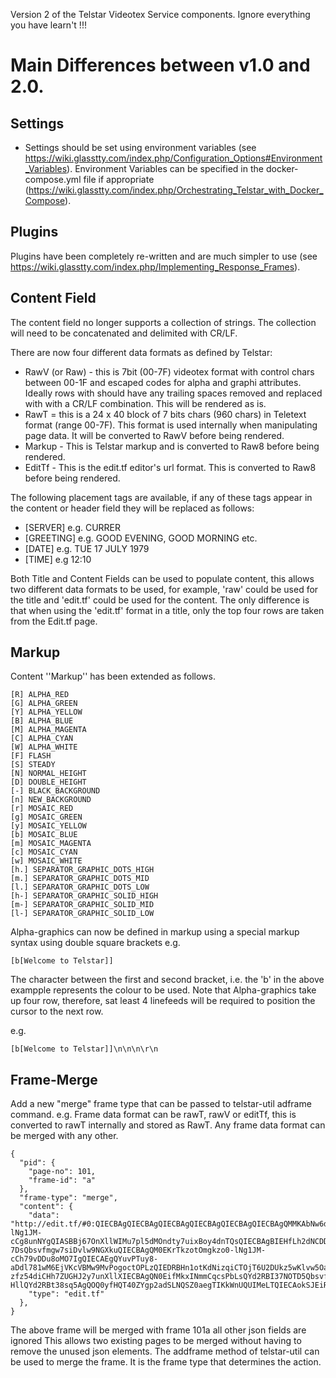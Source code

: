 Version 2 of the Telstar Videotex Service components. Ignore everything you have learn't !!!

# Main Differences between v1.0 and 2.0.

## Settings

* Settings should be set using environment variables (see https://wiki.glasstty.com/index.php/Configuration_Options#Environment_Variables). Environment Variables can be specified in the docker-compose.yml file if appropriate (https://wiki.glasstty.com/index.php/Orchestrating_Telstar_with_Docker_Compose). 

## Plugins

Plugins have been completely re-written and are much simpler to use (see https://wiki.glasstty.com/index.php/Implementing_Response_Frames).

## Content Field

The content field no longer supports a collection of strings. The collection will need to be concatenated and delimited with CR/LF.

There are now four different data formats as defined by Telstar:

* RawV (or Raw) - this is 7bit (00-7F) videotex format with control chars between 00-1F and escaped codes for alpha and graphi attributes. Ideally rows with should have any trailing spaces removed and replaced with with a CR/LF combination. This will be rendered as is.
* RawT = this is a 24 x 40 block of 7 bits chars (960 chars) in Teletext format (range 00-7F). This format is used internally when manipulating page data. It will be converted to RawV before being rendered.
* Markup - This is Telstar markup and is converted to Raw8 before being rendered.
* EditTf - This is the edit.tf editor's url format. This is converted to Raw8 before being rendered.

The following placement tags are available, if any of these tags appear in the content or header field they will be replaced as follows:

* [SERVER] e.g. CURRER
* [GREETING] e.g. GOOD EVENING, GOOD MORNING etc. 
* [DATE] e.g. TUE 17 JULY 1979
* [TIME] e.g 12:10

Both Title and Content Fields can be used to populate content, this allows two different data formats to be used, for example, 'raw' could be used for the title and 'edit.tf' could be used for the content. The only difference is that when using the 'edit.tf' format in a title, only the top four rows are taken from the Edit.tf page.

## Markup

Content ''Markup'' has been extended as follows.

    [R] ALPHA_RED
    [G] ALPHA_GREEN
    [Y] ALPHA_YELLOW
    [B] ALPHA_BLUE
    [M] ALPHA_MAGENTA
    [C] ALPHA_CYAN
    [W] ALPHA_WHITE
    [F] FLASH
    [S] STEADY
    [N] NORMAL_HEIGHT
    [D] DOUBLE_HEIGHT
    [-] BLACK_BACKGROUND
    [n] NEW_BACKGROUND
    [r] MOSAIC_RED
    [g] MOSAIC_GREEN
    [y] MOSAIC_YELLOW
    [b] MOSAIC_BLUE
    [m] MOSAIC_MAGENTA
    [c] MOSAIC_CYAN
    [w] MOSAIC_WHITE
    [h.] SEPARATOR_GRAPHIC_DOTS_HIGH
    [m.] SEPARATOR_GRAPHIC_DOTS_MID
    [l.] SEPARATOR_GRAPHIC_DOTS_LOW
    [h-] SEPARATOR_GRAPHIC_SOLID_HIGH
    [m-] SEPARATOR_GRAPHIC_SOLID_MID
    [l-] SEPARATOR_GRAPHIC_SOLID_LOW

Alpha-graphics can now be defined in markup using a special markup syntax using double square brackets e.g.

    [b[Welcome to Telstar]]

The character between the first and second bracket, i.e. the 'b' in the above exampple represents the colour to be used. Note that Alpha-graphics take up four row, therefore, sat least 4 linefeeds will be required to position the cursor to the next row.

e.g.

    [b[Welcome to Telstar]]\n\n\n\r\n




## Frame-Merge

Add a new "merge" frame type that can be passed to telstar-util adframe command. e.g.  Frame data format can be rawT, rawV or editTf, this is converted to rawT internally and stored as RawT. Any frame data format can be merged with any other.

	{
	  "pid": {
		"page-no": 101,
		"frame-id": "a"
	  },
	  "frame-type": "merge",
	  "content": {
		"data": "http://edit.tf/#0:QIECBAgQIECBAgQIECBAgQIECBAgQIECBAgQIECBAgQMMKAbNw6dyCTuyZfCBAgQIECBAgQIECBAgQIECBAgQIECBAgQIECBAgQIECBAgQIECBAgQIECBAgQIECBAgQIECBAgQIECBAgKJEiRIkSJEiRIkSJEiRIkSJEiRIkSJEiRIkSJEiRIkSJEiRAxQR4s6LSgzEEmdUi0otOogkzo0-lNg1JM-cCg8unNYgQIASBBj67OnXllWIMu7pl5dMOndty7uixBoy4dnTQsQIECBAgBIEHfLh2dNCDDuyINmnNl59POzKuQIECBAgQIECBAgQIECBAyQTotemggzoiCvFg1JEWkCnYemnfuw7EGHdkQIECBAgQIASBBp3dMvLdh6ad-7DsQbsvfmgw7siDvlw9NGXkuQIECBAgQM0EKrTkzotOmgkzo0-lNg1JM-cCh79vDDu8oMO7IgQIECAEgQYuvPTuy8-aDdl781wM6EjVKcVBMw9MvPogoctOPLzQIEDRBHn1otKdNizqiCTOjT6U2DUkz5wKlvw5OaxByw6dixAgBIEGHdkQUMPLZpw7cu7ouQIECBAgQIECBAgQIECBAgQIECBA2QR4NSLXg2UFOLSrSYcWmCnWKkWYsQVIsWNBsLEEOHMaIASBBh3ZEHTRlQQ9-zfz54diCHh7ZUGHJ2y7unXllXIECBAgQN0EifMkxINmmCqcsPbLsQYd2RBI37NOTD5QbsvfmuQIECBA4CHQc2TDpT50WogcMGCAScgoOnLTi69MqDpvQdNGnmgQIAaBBzy8u2nHlQd9PTQgqZdmXnvzdO-HllQYd2RBt38sq5AgQOQ0yfHQT40ZYgp2adSLNQSZ0aegTIKkWnUQUIMeLTQIECAokSJEiRIkSJEiRIkSJEiRIkSJEiRIkSJEiRIkSJEiRIkSJEFeLBqSItJBGn0osODTqIBIM6EQIEFDDnyoFTJywvoECBAgQIECBAgQIECBAgQIECBAgQIECBAgQIECBAgQIECBAgQIECBAgQIECBAgQIECBAgQIECBAgQIECBAgQIECBAgQIECBAgQIECBAgQIECBAgQIECBAgQIECBAgQIECBAgQIECBAgQIECBAgQIECBAgQIECBAgQIECBAgQIECBAgQIECBAgQIECBAgQIECA",
		"type": "edit.tf"
	  },
	}

The above frame will be merged with frame 101a all other json fields are ignored This allows two existing pages to be merged without having to remove the unused json elements. The addframe method of telstar-util can be used to merge the frame. It is the frame type that determines the action.


